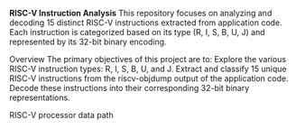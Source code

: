 **RISC-V Instruction Analysis**
This repository focuses on analyzing and decoding 15 distinct RISC-V instructions extracted from application code.
Each instruction is categorized based on its type (R, I, S, B, U, J) and represented by its 32-bit binary encoding.

Overview
The primary objectives of this project are to:
Explore the various RISC-V instruction types: R, I, S, B, U, and J.
Extract and classify 15 unique RISC-V instructions from the riscv-objdump output of the application code.
Decode these instructions into their corresponding 32-bit binary representations.<br/>

RISC-V processor data path
